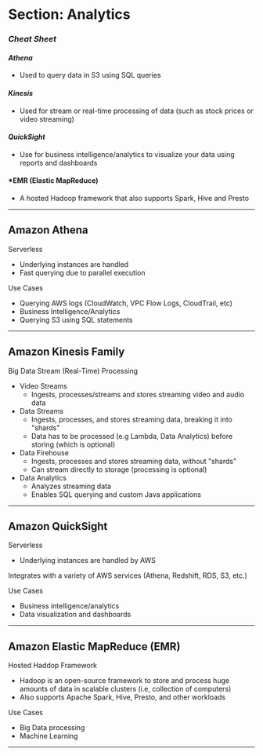 # **Section: Analytics**

### *Cheat Sheet*

#### *Athena*
* Used to query data in S3 using SQL queries

#### *Kinesis*
* Used for stream or real-time processing of data (such as stock prices or video streaming)

#### *QuickSight*
* Use for business intelligence/analytics to visualize your data using reports and dashboards

#### *EMR (Elastic MapReduce)
* A hosted Hadoop framework that also supports Spark, Hive and Presto

----
## **Amazon Athena**

Serverless
* Underlying instances are handled
* Fast querying due to parallel execution

Use Cases
* Querying AWS logs (CloudWatch, VPC Flow Logs, CloudTrail, etc)
* Business Intelligence/Analytics
* Querying S3 using SQL statements

----
## **Amazon Kinesis Family**

Big Data Stream (Real-Time) Processing
* Video Streams
  * Ingests, processes/streams and stores streaming video and audio data
* Data Streams
  * Ingests, processes, and stores streaming data, breaking it into "shards"
  * Data has to be processed (e.g Lambda, Data Analytics) before storing (which is optional)
* Data Firehouse
  * Ingests, processes and stores streaming data, without "shards"
  * Can stream directly to storage (processing is optional)
* Data Analytics
  * Analyzes streaming data
  * Enables SQL querying and custom Java applications

----
## **Amazon QuickSight**

Serverless  
* Underlying instances are handled by AWS

Integrates with a variety of AWS services (Athena, Redshift, RDS, S3, etc.)

Use Cases
* Business intelligence/analytics
* Data visualization and dashboards

----
## **Amazon Elastic MapReduce (EMR)**

Hosted Haddop Framework
* Hadoop is an open-source framework to store and process huge amounts of data in scalable clusters (i.e, collection of computers)
* Also supports Apache Spark, Hive, Presto, and other workloads

Use Cases
* Big Data processing
* Machine Learning

----
<style>
table {
  border-collapse: collapse;
  width: 100%;
}

th, td {
  text-align: left;
  padding: 8px;
}

th {
  background-color: #4CAF50;
}

</style>
